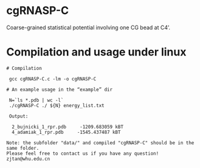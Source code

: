 # cgRNASP-C

Coarse-grained statistical potential involving one CG bead at C4’.

# Compilation and usage under linux

```
# Compilation

 gcc cgRNASP-C.c -lm -o cgRNASP-C

# An example usage in the “example” dir

 N=`ls *.pdb | wc -l`
 ./cgRNASP-C ./ ${N} energy_list.txt

 Output:
   
  2_bujnicki_1_rpr.pdb     -1209.683059 kBT
  4_adamiak_1_rpr.pdb     -1545.437487 kBT

Note: the subfolder "data/" and compiled "cgRNASP-C" should be in the same folder.
Please feel free to contact us if you have any question! zjtan@whu.edu.cn
```
